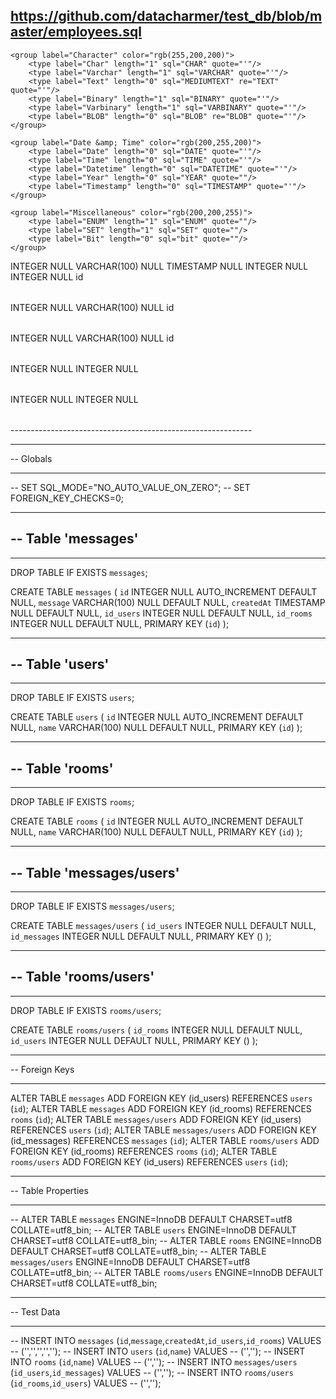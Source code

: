 https://github.com/datacharmer/test_db/blob/master/employees.sql
-------------------------------------------------
<?xml version="1.0" encoding="utf-8" ?>
<!-- SQL XML created by WWW SQL Designer, https://github.com/ondras/wwwsqldesigner/ -->
<!-- Active URL: https://ondras.zarovi.cz/sql/demo/ -->
<sql>
<datatypes db="mysql">
	<group label="Numeric" color="rgb(238,238,170)">
		<type label="Integer" length="0" sql="INTEGER" quote=""/>
	 	<type label="TINYINT" length="0" sql="TINYINT" quote=""/>
	 	<type label="SMALLINT" length="0" sql="SMALLINT" quote=""/>
	 	<type label="MEDIUMINT" length="0" sql="MEDIUMINT" quote=""/>
	 	<type label="INT" length="0" sql="INT" quote=""/>
		<type label="BIGINT" length="0" sql="BIGINT" quote=""/>
		<type label="Decimal" length="1" sql="DECIMAL" re="DEC" quote=""/>
		<type label="Single precision" length="0" sql="FLOAT" quote=""/>
		<type label="Double precision" length="0" sql="DOUBLE" re="DOUBLE" quote=""/>
	</group>

	<group label="Character" color="rgb(255,200,200)">
		<type label="Char" length="1" sql="CHAR" quote="'"/>
		<type label="Varchar" length="1" sql="VARCHAR" quote="'"/>
		<type label="Text" length="0" sql="MEDIUMTEXT" re="TEXT" quote="'"/>
		<type label="Binary" length="1" sql="BINARY" quote="'"/>
		<type label="Varbinary" length="1" sql="VARBINARY" quote="'"/>
		<type label="BLOB" length="0" sql="BLOB" re="BLOB" quote="'"/>
	</group>

	<group label="Date &amp; Time" color="rgb(200,255,200)">
		<type label="Date" length="0" sql="DATE" quote="'"/>
		<type label="Time" length="0" sql="TIME" quote="'"/>
		<type label="Datetime" length="0" sql="DATETIME" quote="'"/>
		<type label="Year" length="0" sql="YEAR" quote=""/>
		<type label="Timestamp" length="0" sql="TIMESTAMP" quote="'"/>
	</group>
	
	<group label="Miscellaneous" color="rgb(200,200,255)">
		<type label="ENUM" length="1" sql="ENUM" quote=""/>
		<type label="SET" length="1" sql="SET" quote=""/>
		<type label="Bit" length="0" sql="bit" quote=""/>
	</group>
</datatypes><table x="6" y="15" name="messages">
<row name="id" null="1" autoincrement="1">
<datatype>INTEGER</datatype>
<default>NULL</default></row>
<row name="message" null="1" autoincrement="0">
<datatype>VARCHAR(100)</datatype>
<default>NULL</default></row>
<row name="createdAt" null="1" autoincrement="0">
<datatype>TIMESTAMP</datatype>
<default>NULL</default></row>
<row name="id_users" null="1" autoincrement="0">
<datatype>INTEGER</datatype>
<default>NULL</default><relation table="users" row="id" />
</row>
<row name="id_rooms" null="1" autoincrement="0">
<datatype>INTEGER</datatype>
<default>NULL</default><relation table="rooms" row="id" />
</row>
<key type="PRIMARY" name="">
<part>id</part>
</key>
</table>
<table x="147" y="10" name="users">
<row name="id" null="1" autoincrement="1">
<datatype>INTEGER</datatype>
<default>NULL</default></row>
<row name="name" null="1" autoincrement="0">
<datatype>VARCHAR(100)</datatype>
<default>NULL</default></row>
<key type="PRIMARY" name="">
<part>id</part>
</key>
</table>
<table x="255" y="10" name="rooms">
<row name="id" null="1" autoincrement="1">
<datatype>INTEGER</datatype>
<default>NULL</default></row>
<row name="name" null="1" autoincrement="0">
<datatype>VARCHAR(100)</datatype>
<default>NULL</default></row>
<key type="PRIMARY" name="">
<part>id</part>
</key>
</table>
<table x="368" y="10" name="messages/users">
<row name="id_users" null="1" autoincrement="0">
<datatype>INTEGER</datatype>
<default>NULL</default><relation table="users" row="id" />
</row>
<row name="id_messages" null="1" autoincrement="0">
<datatype>INTEGER</datatype>
<default>NULL</default><relation table="messages" row="id" />
</row>
<key type="PRIMARY" name="">
</key>
</table>
<table x="546" y="10" name="rooms/users">
<row name="id_rooms" null="1" autoincrement="0">
<datatype>INTEGER</datatype>
<default>NULL</default><relation table="rooms" row="id" />
</row>
<row name="id_users" null="1" autoincrement="0">
<datatype>INTEGER</datatype>
<default>NULL</default><relation table="users" row="id" />
</row>
<key type="PRIMARY" name="">
</key>
</table>
</sql>
------------------------------------------------------------


-- ---
-- Globals
-- ---

-- SET SQL_MODE="NO_AUTO_VALUE_ON_ZERO";
-- SET FOREIGN_KEY_CHECKS=0;

-- ---
-- Table 'messages'
-- 
-- ---

DROP TABLE IF EXISTS `messages`;
		
CREATE TABLE `messages` (
  `id` INTEGER NULL AUTO_INCREMENT DEFAULT NULL,
  `message` VARCHAR(100) NULL DEFAULT NULL,
  `createdAt` TIMESTAMP NULL DEFAULT NULL,
  `id_users` INTEGER NULL DEFAULT NULL,
  `id_rooms` INTEGER NULL DEFAULT NULL,
  PRIMARY KEY (`id`)
);

-- ---
-- Table 'users'
-- 
-- ---

DROP TABLE IF EXISTS `users`;
		
CREATE TABLE `users` (
  `id` INTEGER NULL AUTO_INCREMENT DEFAULT NULL,
  `name` VARCHAR(100) NULL DEFAULT NULL,
  PRIMARY KEY (`id`)
);

-- ---
-- Table 'rooms'
-- 
-- ---

DROP TABLE IF EXISTS `rooms`;
		
CREATE TABLE `rooms` (
  `id` INTEGER NULL AUTO_INCREMENT DEFAULT NULL,
  `name` VARCHAR(100) NULL DEFAULT NULL,
  PRIMARY KEY (`id`)
);

-- ---
-- Table 'messages/users'
-- 
-- ---

DROP TABLE IF EXISTS `messages/users`;
		
CREATE TABLE `messages/users` (
  `id_users` INTEGER NULL DEFAULT NULL,
  `id_messages` INTEGER NULL DEFAULT NULL,
  PRIMARY KEY ()
);

-- ---
-- Table 'rooms/users'
-- 
-- ---

DROP TABLE IF EXISTS `rooms/users`;
		
CREATE TABLE `rooms/users` (
  `id_rooms` INTEGER NULL DEFAULT NULL,
  `id_users` INTEGER NULL DEFAULT NULL,
  PRIMARY KEY ()
);

-- ---
-- Foreign Keys 
-- ---

ALTER TABLE `messages` ADD FOREIGN KEY (id_users) REFERENCES `users` (`id`);
ALTER TABLE `messages` ADD FOREIGN KEY (id_rooms) REFERENCES `rooms` (`id`);
ALTER TABLE `messages/users` ADD FOREIGN KEY (id_users) REFERENCES `users` (`id`);
ALTER TABLE `messages/users` ADD FOREIGN KEY (id_messages) REFERENCES `messages` (`id`);
ALTER TABLE `rooms/users` ADD FOREIGN KEY (id_rooms) REFERENCES `rooms` (`id`);
ALTER TABLE `rooms/users` ADD FOREIGN KEY (id_users) REFERENCES `users` (`id`);

-- ---
-- Table Properties
-- ---

-- ALTER TABLE `messages` ENGINE=InnoDB DEFAULT CHARSET=utf8 COLLATE=utf8_bin;
-- ALTER TABLE `users` ENGINE=InnoDB DEFAULT CHARSET=utf8 COLLATE=utf8_bin;
-- ALTER TABLE `rooms` ENGINE=InnoDB DEFAULT CHARSET=utf8 COLLATE=utf8_bin;
-- ALTER TABLE `messages/users` ENGINE=InnoDB DEFAULT CHARSET=utf8 COLLATE=utf8_bin;
-- ALTER TABLE `rooms/users` ENGINE=InnoDB DEFAULT CHARSET=utf8 COLLATE=utf8_bin;

-- ---
-- Test Data
-- ---

-- INSERT INTO `messages` (`id`,`message`,`createdAt`,`id_users`,`id_rooms`) VALUES
-- ('','','','','');
-- INSERT INTO `users` (`id`,`name`) VALUES
-- ('','');
-- INSERT INTO `rooms` (`id`,`name`) VALUES
-- ('','');
-- INSERT INTO `messages/users` (`id_users`,`id_messages`) VALUES
-- ('','');
-- INSERT INTO `rooms/users` (`id_rooms`,`id_users`) VALUES
-- ('','');